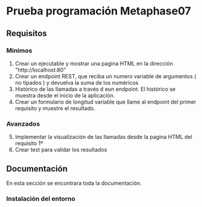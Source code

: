 # Prueba programación Metaphase07

## Requisitos 
### Minimos
1. Crear un ejecutable  y mostrar una pagina HTML en la dirección "http://localhost:80"
2. Crear un endpoint REST, que reciba un numero variable de argumentos ( no tipados ) y devuelva la suma de los numéricos
3. Histórico de las llamadas a través d eun endpoint. El histórico se muestra desde el inicio de la aplicación.
4. Crear un formulario de longitud variable que llame al endpoint del primer requisito y muestre el resultado. 

### Avanzados
5. Implementar la visualización de las llamadas desde la pagina HTML del requisito 1º
6. Crear test para validar los resultados

## Documentación

En esta sección se encontrara toda la documentación. 

### Instalación del entorno